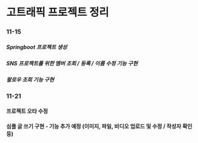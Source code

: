 # 고트래픽 프로젝트 정리
### 11-15
##### Springboot 프로젝트 생성
##### SNS 프로젝트를 위한 멤버 조회 / 등록 / 이름 수정 기능 구현
#####                     팔로우 조회 기능 구현

### 11-21
#### 프로젝트 오타 수정
#### 심플 글 쓰기 구현 - 기능 추가 예정 (이미지, 파일, 비디오 업로드 및 수정 / 작성자 확인 등)
